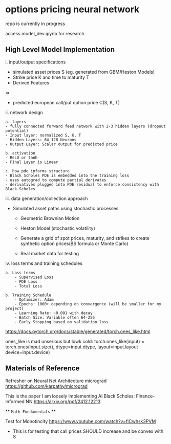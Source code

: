 # options pricing neural network

repo is currently in progress

access model_dev.ipynb for research

## High Level Model Implementation

i. input/output specifications

- simulated asset prices S (eg. generated from GBM/Heston Models)
- Strike price K and time to maturity T
- Derived Features

=>
 
- predicted european call/put option price C(S, K, T)


ii. network design
    
    a. layers
    - fully connected forward feed network with 2-3 hidden layers (dropout potential)
    - Input layer: normalized S, K, T
    - Hidden Layers: 64-128 Neurons
    - Output Layer: Scalar output for predicted price

    b. activation
    - ReLU or tanh
    - Final Layer is Linear

    c. how pde informs structure
    - Black Scholes PDE is embedded into the training loss
    - uses autograd to compute partial derivates
    - derivatives plugged into PDE residual to enforce consistency with Black-Scholes
    
iii. data generation/collection approach

- Simulated asset paths using stochastic processes
    - Geometric Brownian Motion
    - Heston Model (stochastic volatility)

    - Generate a grid of spot prices, maturity, and strikes to create synthetic option prices(BS formula or Monte Carlo)
    
    - Real market data for testing



iv. loss terms and training schedules

    a. Loss terms
        - Supervised Loss
        - PDE Loss
        - Total Loss

    b. Training Schedule
        - Optimizer: Adam
        - Epochs: 1000+ depending on convergence (will be smaller for my project)
        - Learning Rate: ~0.001 with decay
        - Batch Size: Variable often 64-256
        - Early Stopping based on validation loss

https://docs.pytorch.org/docs/stable/generated/torch.ones_like.html

ones_like is mad unserious but lowk cold:
torch.ones_like(input) = torch.ones(input.size(), dtype=input.dtype, layout=input.layout device=input.device)

## Materials of Reference

Refresher on Neural Net Architecture
micrograd
https://github.com/karpathy/micrograd

This is the paper I am loosely implementing
AI Black Scholes: Finance-Informed NN
https://arxiv.org/pdf/2412.12213

** `Math Fundamentals` **

Test for Monotincity
https://www.youtube.com/watch?v=fiCwhsk3PVM
- This is for testing that call prices SHOULD increase and be convex with S








